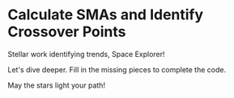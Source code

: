 # Calculate SMAs and Identify Crossover Points

Stellar work identifying trends, Space Explorer!

Let's dive deeper. Fill in the missing pieces to complete the code.

May the stars light your path!
